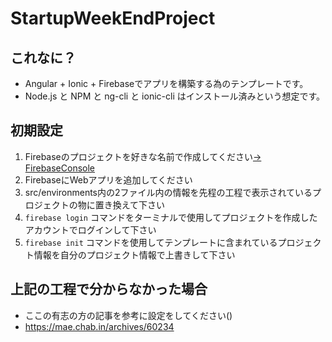 # StartupWeekEndProject

## これなに？

- Angular + Ionic + Firebaseでアプリを構築する為のテンプレートです。
- Node.js と NPM と ng-cli と ionic-cli はインストール済みという想定です。

## 初期設定

1. Firebaseのプロジェクトを好きな名前で作成してください[→ FirebaseConsole](https://console.firebase.google.com)
1. FirebaseにWebアプリを追加してください
1. src/environments内の2ファイル内の情報を先程の工程で表示されているプロジェクトの物に置き換えて下さい
1. ```firebase login``` コマンドをターミナルで使用してプロジェクトを作成したアカウントでログインして下さい
1. ```firebase init``` コマンドを使用してテンプレートに含まれているプロジェクト情報を自分のプロジェクト情報で上書きして下さい

## 上記の工程で分からなかった場合
- ここの有志の方の記事を参考に設定をしてください()
- https://mae.chab.in/archives/60234
